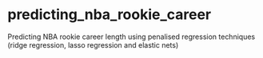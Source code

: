 # predicting_nba_rookie_career

Predicting NBA rookie career length using penalised regression techniques (ridge regression, lasso regression and elastic nets)
